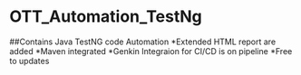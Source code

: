 # OTT_Automation_TestNg
 ##Contains Java TestNG code Automation 
 *Extended HTML report are added
 *Maven integrated
 *Genkin Integraion for CI/CD is on pipeline
 *Free to updates



